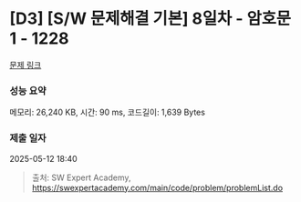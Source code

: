 # [D3] [S/W 문제해결 기본] 8일차 - 암호문1 - 1228 

[문제 링크](https://swexpertacademy.com/main/code/problem/problemDetail.do?contestProbId=AV14w-rKAHACFAYD) 

### 성능 요약

메모리: 26,240 KB, 시간: 90 ms, 코드길이: 1,639 Bytes

### 제출 일자

2025-05-12 18:40



> 출처: SW Expert Academy, https://swexpertacademy.com/main/code/problem/problemList.do